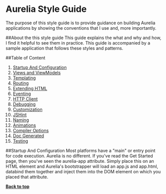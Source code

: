 # Aurelia Style Guide

The purpose of this style guide is to provide guidance on building Aurelia applications by showing the conventions that I use and, more importantly.

##About the this style guide
This guide explains the what and why and how, I find it helpful to see them in practice. This guide is accompanied by a sample application that follows these styles and patterns.

##Table of Content
 1. [Startup And Configuration](#startup-and-configuration)
 2. [Views and ViewModels](#)
 3. [Templating](#)
 4. [Routing](#)
 5. [Extending HTML](#)
 6. [Eventing](#)
 7. [HTTP Client](#)
 8. [Debugging](#)
 9. [Customization](#)
 10. [JSHint](#)
 11. [Naming](#)
 12. [Animations](#)
 13. [Compiler Options](#)
 14. [Doc Generated](#)
 15. [Testing](#)

##Startup And Configuration
Most platforms have a "main" or entry point for code execution. Aurelia is no different. If you've read the Get Started page, then you've seen the aurelia-app attribute. Simply place this on an HTML element and Aurelia's bootstrapper will load an app.js and app.html, databind them together and inject them into the DOM element on which you placed that attribute.


**[Back to top](#table-of-content)**
